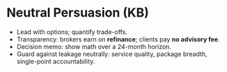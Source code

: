 # Neutral Persuasion (KB)
- Lead with options; quantify trade-offs.
- Transparency: brokers earn on **refinance**; clients pay **no advisory fee**.
- Decision memo: show math over a 24-month horizon.
- Guard against leakage neutrally: service quality, package breadth, single-point accountability.
